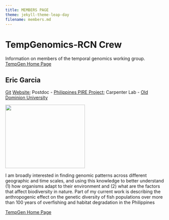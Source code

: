 ```yaml
---
title: MEMBERS PAGE
theme: jekyll-theme-leap-day
filename: members.md
---
```


# TempGenomics-RCN Crew 

Information on members of the temporal genomics working group. [TempGen Home Page](https://tempgenomics-rcn.github.io/website/)

## Eric Garcia
[Git](https://github.com/ericgarciaresearch) [Website](https://ericgarciaphd.wordpress.com/);
Postdoc - [Philippines PIRE Project](https://sites.wp.odu.edu/PIRE/); Carpenter Lab - [Old Dominion University](https://www.odu.edu/)



<img src="https://user-images.githubusercontent.com/40210956/109213373-7f48e380-777e-11eb-892e-0a5bceb58b8a.jpg" height="200" width="250"> 

I am broadly interested in finding genomic patterns across different geographic and time scales, and using this knowledge to better understand (1) how organisms adapt to their environment and (2) what are the factors that affect biodiversity in nature. Part of my current work is describing the anthropogenic effect on the genetic diversity of fish populations over more than 100 years of overfishing and habitat degradation in the Philippines


[TempGen Home Page](https://tempgenomics-rcn.github.io/website/)

